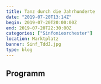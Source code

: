 ```yaml
---
title: Tanz durch die Jahrhunderte
date: "2019-07-20T13:14Z"
begin: 2019-07-20T20:00:00Z
end: 2019-07-20T22:30:00Z
categories: ["Sinfonieorchester"]
location: Marktplatz
banner: Sinf_TddJ.jpg
type: blog
---
```

## Programm

